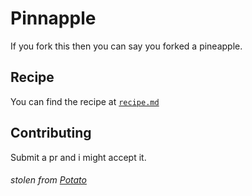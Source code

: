 # Pinnapple
If you fork this then you can say you forked a pineapple.

## Recipe
You can find the recipe at [`recipe.md`](https://github.com/iop3/Pinnapple/blob/main/recipe.md)
## Contributing
Submit a pr and i might accept it.
###### stolen from [Potato](https://github.com/drtshock/Potato)
